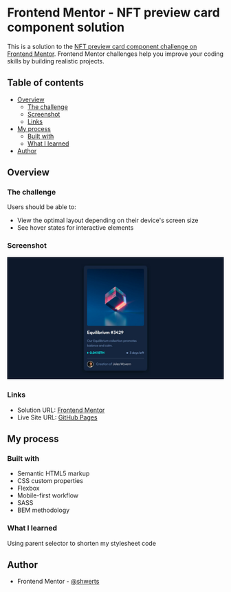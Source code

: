 # Frontend Mentor - NFT preview card component solution

This is a solution to the [NFT preview card component challenge on Frontend Mentor](https://www.frontendmentor.io/challenges/nft-preview-card-component-SbdUL_w0U). Frontend Mentor challenges help you improve your coding skills by building realistic projects. 

## Table of contents

- [Overview](#overview)
  - [The challenge](#the-challenge)
  - [Screenshot](#screenshot)
  - [Links](#links)
- [My process](#my-process)
  - [Built with](#built-with)
  - [What I learned](#what-i-learned)
- [Author](#author)

## Overview

### The challenge

Users should be able to:

- View the optimal layout depending on their device's screen size
- See hover states for interactive elements

### Screenshot

![](./screenshot.jpg)

### Links

- Solution URL: [Frontend Mentor](https://www.frontendmentor.io/solutions/nft-preview-card-bem-sass-09f6J9joaj)
- Live Site URL: [GitHub Pages](https://shwerts.github.io/nft-preview-card-component/)

## My process

### Built with

- Semantic HTML5 markup
- CSS custom properties
- Flexbox
- Mobile-first workflow
- SASS
- BEM methodology

### What I learned

Using parent selector to shorten my stylesheet code

## Author

- Frontend Mentor - [@shwerts](https://www.frontendmentor.io/profile/shwerts)
